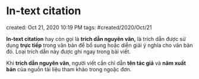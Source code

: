 ---
---

# In-text citation

created: Oct 21, 2020 10:19 PM
tags: #created/2020/Oct/21

**In-text citation** hay còn gọi là **trích dẫn nguyên văn,** là trích dẫn được sử dụng **trực tiếp** trong văn bản để bổ sung hoặc diễn giải ý nghĩa cho văn bản đó. Loại trích dẫn này được ghi ngay trong bài viết.

Khi **trích dẫn nguyên văn**, người viết cần chỉ dẫn **tên tác giả** và **năm xuất bản** của nguồn tài liệu tham khảo trong ngoặc đơn.